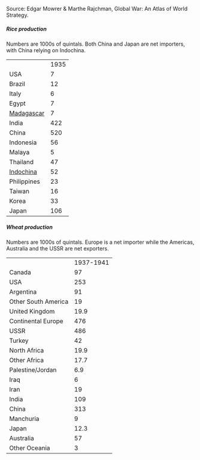 Source: Edgar Mowrer & Marthe Rajchman, Global War: An Atlas of World
Strategy.

#####  Rice production 

Numbers are 1000s of quintals. Both China and Japan are net importers,
with China relying on Indochina.

|                                             |      |
|---------------------------------------------|------|
|                                             | 1935 |
| USA                                         | 7    |
| Brazil                                      | 12   |
| Italy                                       | 6    |
| Egypt                                       | 7    |
| [Madagascar](/wiki/Madagascar "Madagascar") | 7    |
| India                                       | 422  |
| China                                       | 520  |
| Indonesia                                   | 56   |
| Malaya                                      | 5    |
| Thailand                                    | 47   |
| [Indochina](/wiki/Indochina "Indochina")    | 52   |
| Philippines                                 | 23   |
| Taiwan                                      | 16   |
| Korea                                       | 33   |
| Japan                                       | 106  |

#####  Wheat production 

Numbers are 1000s of quintals. Europe is a net importer while the
Americas, Australia and the USSR are net exporters.

|                     |           |
|---------------------|-----------|
|                     | 1937-1941 |
| Canada              | 97        |
| USA                 | 253       |
| Argentina           | 91        |
| Other South America | 19        |
| United Kingdom      | 19.9      |
| Continental Europe  | 476       |
| USSR                | 486       |
| Turkey              | 42        |
| North Africa        | 19.9      |
| Other Africa        | 17.7      |
| Palestine/Jordan    | 6.9       |
| Iraq                | 6         |
| Iran                | 19        |
| India               | 109       |
| China               | 313       |
| Manchuria           | 9         |
| Japan               | 12.3      |
| Australia           | 57        |
| Other Oceania       | 3         |
